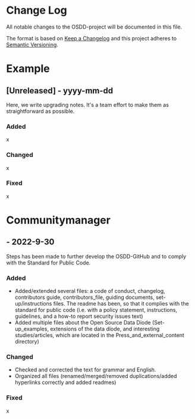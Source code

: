 
# Change Log
All notable changes to the OSDD-project will be documented in this file.
 
The format is based on [Keep a Changelog](http://keepachangelog.com/)
and this project adheres to [Semantic Versioning](http://semver.org/).

# Example
## [Unreleased] - yyyy-mm-dd
 
Here, we write upgrading notes. It's a team effort to make them as
straightforward as possible.
 
### Added
x

### Changed
x

### Fixed
x 


# Communitymanager
## - 2022-9-30
 
Steps has been made to further develop the OSDD-GitHub and to comply with the Standard for Public Code.
 
### Added
- Added/extended several files: a code of conduct, changelog, contributors guide, contributors_file, guiding documents, set-up/instructions files. The readme has been, so that it complies with the standard for public code (i.e. with a policy statement, instructions, guidelines, and a how-to report security issues text)
- Added multiple files about the Open Source Data Diode (Set-up_examples,  extensions of the data diode, and interesting studies/articles, which are located in the Press_and_external_content directory)

### Changed
- Checked and corrected the text for grammar and English.
- Organized all files (renamed/merged/removed duplications/added hyperlinks correctly and added readmes)

### Fixed
x 
